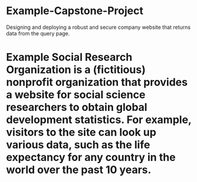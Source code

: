 # Example-Capstone-Project
Designing and deploying a robust and secure company website that returns data from the query page.

# Example Social Research Organization is a (fictitious) nonprofit organization that provides a website for social science researchers to obtain global development statistics. For example, visitors to the site can look up various data, such as the life expectancy for any country in the world over the past 10 years.
